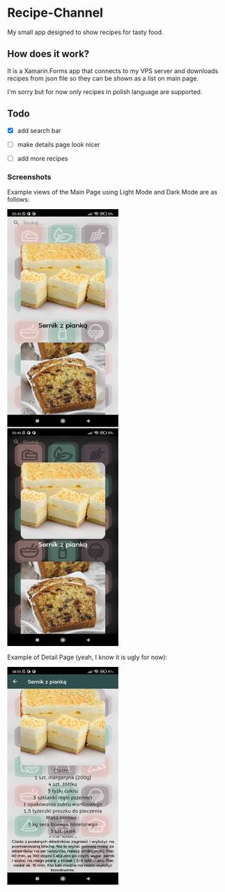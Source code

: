# Recipe-Channel  

My small app designed to show recipes for tasty food.  
  
## How does it work?  
  
It is a Xamarin.Forms app that connects to my VPS server and downloads recipes from json file so they can be shown as a list on main page.  
  
I'm sorry but for now only recipes in polish language are supported.  
  
## Todo  

- [x] add search bar
- [ ] make details page look nicer
- [ ] add more recipes
  
  
### Screenshots  
  
Example views of the Main Page using Light Mode and Dark Mode are as follows:  

<img src="https://raw.githubusercontent.com/theKapcioszek/Recipe-Channel/master/screenshots/1680464560828.jpg" height=500 width=255/><img src="https://raw.githubusercontent.com/theKapcioszek/Recipe-Channel/master/screenshots/1680464560815.jpg" height=500 width=255/>
  
  
  
  
Example of Detail Page (yeah, I know it is ugly for now):  


<img src="https://raw.githubusercontent.com/theKapcioszek/Recipe-Channel/master/screenshots/1681748500602.jpg" height=500 width=255/>  

